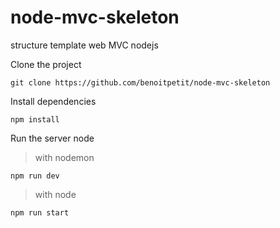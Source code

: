 # node-mvc-skeleton

structure template web MVC nodejs

Clone the project
```
git clone https://github.com/benoitpetit/node-mvc-skeleton
```
Install dependencies
```
npm install
```
Run the server node
> with nodemon
```
npm run dev
```
> with node
```
npm run start
```
